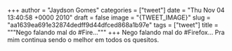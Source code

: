 
+++
author = "Jaydson Gomes"
categories = ["tweet"]
date = "Thu Nov 04 13:40:58 +0000 2010"
draft = false
image = "{TWEET_IMAGE}"
slug = "aa1639ea691e32874dedff9d44dfced868a1b97e"
tags = ["tweet"]
title = """Nego falando mal do #Fire..."""
+++
Nego falando mal do #Firefox...  Pra mim continua sendo o melhor em todos os quesitos.
